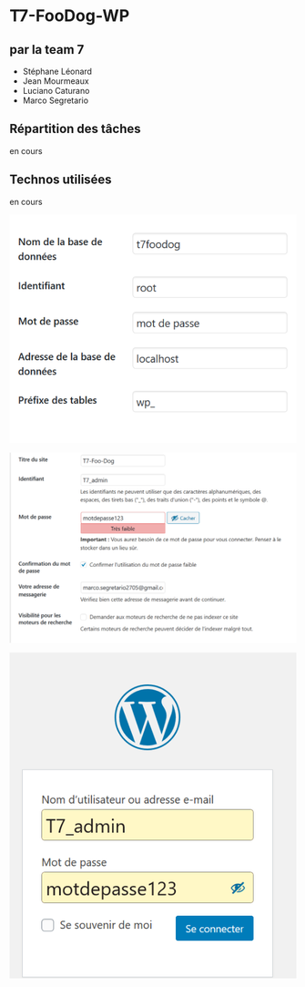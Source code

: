 # T7-FooDog-WP

## par la team 7

* Stéphane Léonard
* Jean Mourmeaux
* Luciano Caturano
* Marco Segretario 

## Répartition des tâches

en cours

## Technos utilisées

en cours

![image](imagesreadme/infobddwp.png)

![image](imagesreadme/infositewp.png)

![image](imagesreadme/adminmdpwp.png)
